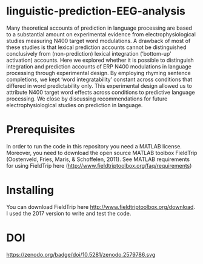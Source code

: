 # linguistic-prediction-EEG-analysis

Many theoretical accounts of prediction in language processing are based to a substantial amount on experimental evidence from electrophysiological studies measuring N400 target word modulations. A drawback of most of these studies is that lexical prediction accounts cannot be distinguished conclusively from (non-prediction) lexical integration (‘bottom-up’ activation) accounts. Here we explored whether it is possible to distinguish integration and prediction accounts of ERP N400 modulations in language processing through experimental design. By employing rhyming sentence completions, we kept ‘word integratability’ constant across conditions that differed in word predictability only.  This experimental design allowed us to attribute N400 target word effects across conditions to predictive language processing. We close by discussing recommendations for future electrophysiological studies on prediction in language.

# Prerequisites

In order to run the code in this repository you need a MATLAB license. Moreover, you need to download the open source MATLAB toolbox FieldTrip (Oostenveld, Fries, Maris, & Schoffelen, 2011). See MATLAB requirements for using FieldTrip here (http://www.fieldtriptoolbox.org/faq/requirements)

# Installing

You can download FieldTrip here http://www.fieldtriptoolbox.org/download. I used the 2017 version to write and test the code.

# DOI

https://zenodo.org/badge/doi/10.5281/zenodo.2579786.svg
